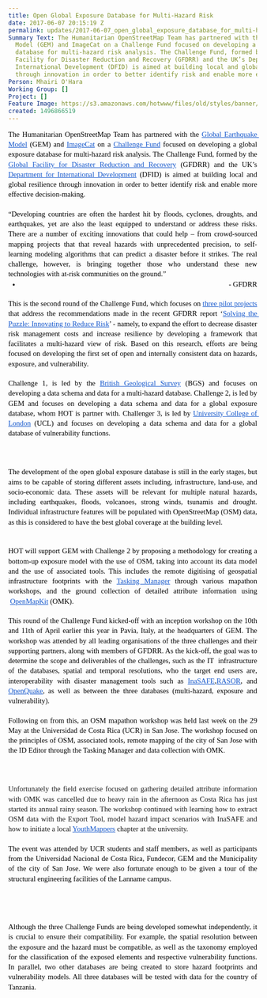 ```yaml
---
title: Open Global Exposure Database for Multi-Hazard Risk
date: 2017-06-07 20:15:19 Z
permalink: updates/2017-06-07_open_global_exposure_database_for_multi-hazard_risk
Summary Text: The Humanitarian OpenStreetMap Team has partnered with the Global Earthquake
  Model (GEM) and ImageCat on a Challenge Fund focused on developing a global exposure
  database for multi-hazard risk analysis. The Challenge Fund, formed by the Global
  Facility for Disaster Reduction and Recovery (GFDRR) and the UK’s Department for
  International Development (DFID) is aimed at building local and global resilience
  through innovation in order to better identify risk and enable more effective decision-making.
Person: Mhairi O'Hara
Working Group: []
Project: []
Feature Image: https://s3.amazonaws.com/hotwww/files/old/styles/banner/public/GED4ALL+-+Project+Overview.png
created: 1496866519
---
```


<p style="line-height: 1.38; margin-top: 0pt; margin-bottom: 0pt; text-align: justify;" dir="ltr"><span style="font-size: 11pt; font-family: Calibri; color: #000000; background-color: transparent; font-weight: 400; font-style: normal; font-variant: normal; text-decoration: none; vertical-align: baseline; white-space: pre-wrap;">The Humanitarian OpenStreetMap Team has partnered with the </span><a style="text-decoration: none;" href="https://www.globalquakemodel.org/"><span style="font-size: 11pt; font-family: Calibri; color: #1155cc; background-color: transparent; font-weight: 400; font-style: normal; font-variant: normal; text-decoration: underline; vertical-align: baseline; white-space: pre-wrap;">Global Earthquake Model</span></a><span style="font-size: 11pt; font-family: Calibri; color: #000000; background-color: transparent; font-weight: 400; font-style: normal; font-variant: normal; text-decoration: none; vertical-align: baseline; white-space: pre-wrap;"> (GEM) and </span><a style="text-decoration: none;" href="http://www.imagecatinc.com/"><span style="font-size: 11pt; font-family: Calibri; color: #1155cc; background-color: transparent; font-weight: 400; font-style: normal; font-variant: normal; text-decoration: underline; vertical-align: baseline; white-space: pre-wrap;">ImageCat</span></a><span style="font-size: 11pt; font-family: Calibri; color: #000000; background-color: transparent; font-weight: 400; font-style: normal; font-variant: normal; text-decoration: none; vertical-align: baseline; white-space: pre-wrap;"> on a </span><a style="text-decoration: none;" href="https://www.gfdrr.org/challengefund"><span style="font-size: 11pt; font-family: Calibri; color: #1155cc; background-color: transparent; font-weight: 400; font-style: normal; font-variant: normal; text-decoration: underline; vertical-align: baseline; white-space: pre-wrap;">Challenge Fund</span></a><span style="font-size: 11pt; font-family: Calibri; color: #000000; background-color: transparent; font-weight: 400; font-style: normal; font-variant: normal; text-decoration: none; vertical-align: baseline; white-space: pre-wrap;"> focused on developing a global exposure database for multi-hazard risk analysis. The Challenge Fund, formed by the </span><a style="text-decoration: none;" href="https://www.gfdrr.org/"><span style="font-size: 11pt; font-family: Calibri; color: #1155cc; background-color: transparent; font-weight: 400; font-style: normal; font-variant: normal; text-decoration: underline; vertical-align: baseline; white-space: pre-wrap;">Global Facility for Disaster Reduction and Recovery</span></a><span style="font-size: 11pt; font-family: Calibri; color: #000000; background-color: transparent; font-weight: 400; font-style: normal; font-variant: normal; text-decoration: none; vertical-align: baseline; white-space: pre-wrap;"> (GFDRR) and the UK’s </span><a style="text-decoration: none;" href="https://www.gov.uk/government/organisations/department-for-international-development"><span style="font-size: 11pt; font-family: Calibri; color: #1155cc; background-color: transparent; font-weight: 400; font-style: normal; font-variant: normal; text-decoration: underline; vertical-align: baseline; white-space: pre-wrap;">Department for International Development</span></a><span style="font-size: 11pt; font-family: Calibri; color: #000000; background-color: transparent; font-weight: 400; font-style: normal; font-variant: normal; text-decoration: none; vertical-align: baseline; white-space: pre-wrap;"> (DFID) is aimed at building local and global resilience through innovation in order to better identify risk and enable more effective decision-making.</span></p><p style="line-height: 1.38; margin-top: 0pt; margin-bottom: 0pt; text-align: justify;" dir="ltr">&nbsp;</p><p style="line-height: 1.38; margin-top: 0pt; margin-bottom: 0pt; text-align: justify;" dir="ltr"><span style="font-size: 11pt; font-family: Calibri; color: #000000; background-color: transparent; font-weight: 400; font-style: normal; font-variant: normal; text-decoration: none; vertical-align: baseline; white-space: pre-wrap;">“Developing countries are often the hardest hit by floods, cyclones, droughts, and earthquakes, yet are also the least equipped to understand or address these risks. There are a number of exciting innovations that could help – from crowd-sourced mapping projects that that reveal hazards with unprecedented precision, to self-learning modeling algorithms that can predict a disaster before it strikes. The real challenge, however, is bringing together those who understand these new technologies with at-risk communities on the ground.”</span></p><ul style="margin-top: 0pt; margin-bottom: 0pt;"><li style="list-style-type: disc; font-size: 11pt; font-family: Calibri; color: #000000; background-color: transparent; font-weight: 400; font-style: normal; font-variant: normal; text-decoration: none; vertical-align: baseline;" dir="ltr"><p style="line-height: 1.38; margin-top: 0pt; margin-bottom: 0pt; text-align: right;" dir="ltr"><span style="font-size: 11pt; font-family: Calibri; color: #000000; background-color: transparent; font-weight: 400; font-style: normal; font-variant: normal; text-decoration: none; vertical-align: baseline; white-space: pre-wrap;">- GFDRR</span></p></li></ul><p style="line-height: 1.38; margin-top: 0pt; margin-bottom: 0pt; text-align: justify;" dir="ltr">&nbsp;</p><p style="line-height: 1.38; margin-top: 0pt; margin-bottom: 0pt; text-align: justify;" dir="ltr"><span style="font-size: 11pt; font-family: Calibri; color: #000000; background-color: transparent; font-weight: 400; font-style: normal; font-variant: normal; text-decoration: none; vertical-align: baseline; white-space: pre-wrap;">This is the second round of the Challenge Fund, which focuses on </span><a style="text-decoration: none;" href="https://www.gfdrr.org/cfsecondround"><span style="font-size: 11pt; font-family: Calibri; color: #1155cc; background-color: transparent; font-weight: 400; font-style: normal; font-variant: normal; text-decoration: underline; vertical-align: baseline; white-space: pre-wrap;">three pilot projects</span></a><span style="font-size: 11pt; font-family: Calibri; color: #000000; background-color: transparent; font-weight: 400; font-style: normal; font-variant: normal; text-decoration: none; vertical-align: baseline; white-space: pre-wrap;"> that address the recommendations made in the recent GFDRR report ‘</span><a style="text-decoration: none;" href="https://www.gfdrr.org/solving-the-puzzle-report"><span style="font-size: 11pt; font-family: Calibri; color: #1155cc; background-color: transparent; font-weight: 400; font-style: normal; font-variant: normal; text-decoration: underline; vertical-align: baseline; white-space: pre-wrap;">Solving the Puzzle: Innovating to Reduce Risk</span></a><span style="font-size: 11pt; font-family: Calibri; color: #000000; background-color: transparent; font-weight: 400; font-style: normal; font-variant: normal; text-decoration: none; vertical-align: baseline; white-space: pre-wrap;">’ - namely, to expand the effort to decrease disaster risk management costs and increase resilience by developing a framework that facilitates a multi-hazard view of risk. Based on this research, efforts are being focused on developing the first set of open and internally consistent data on hazards, exposure, and vulnerability.</span></p><p style="line-height: 1.38; margin-top: 0pt; margin-bottom: 0pt; text-align: justify;" dir="ltr">&nbsp;</p><p style="line-height: 1.38; margin-top: 0pt; margin-bottom: 0pt; text-align: justify;" dir="ltr"><span style="font-size: 11pt; font-family: Calibri; color: #000000; background-color: transparent; font-weight: 400; font-style: normal; font-variant: normal; text-decoration: none; vertical-align: baseline; white-space: pre-wrap;">Challenge 1, is led by the </span><a style="text-decoration: none;" href="http://www.bgs.ac.uk/"><span style="font-size: 11pt; font-family: Calibri; color: #1155cc; background-color: transparent; font-weight: 400; font-style: normal; font-variant: normal; text-decoration: underline; vertical-align: baseline; white-space: pre-wrap;">British Geological Survey</span></a><span style="font-size: 11pt; font-family: Calibri; color: #000000; background-color: transparent; font-weight: 400; font-style: normal; font-variant: normal; text-decoration: none; vertical-align: baseline; white-space: pre-wrap;"> (BGS) and focuses on developing a data schema and data for a multi-hazard database. Challenge 2, is led by GEM and focuses on developing a data schema and data for a global exposure database, whom HOT is partner with. Challenger 3, is led by </span><a style="text-decoration: none;" href="https://www.ucl.ac.uk/"><span style="font-size: 11pt; font-family: Calibri; color: #1155cc; background-color: transparent; font-weight: 400; font-style: normal; font-variant: normal; text-decoration: underline; vertical-align: baseline; white-space: pre-wrap;">University College of London</span></a><span style="font-size: 11pt; font-family: Calibri; color: #000000; background-color: transparent; font-weight: 400; font-style: normal; font-variant: normal; text-decoration: none; vertical-align: baseline; white-space: pre-wrap;"> (UCL) and focuses on developing a data schema and data for a global database of vulnerability functions. </span></p><p style="line-height: 1.38; margin-top: 0pt; margin-bottom: 0pt; text-align: justify;" dir="ltr">&nbsp;</p><p style="line-height: 1.38; margin-top: 0pt; margin-bottom: 0pt; text-align: justify;" dir="ltr"><span style="font-size: 11pt; font-family: Calibri; color: #000000; background-color: transparent; font-weight: 400; font-style: normal; font-variant: normal; text-decoration: none; vertical-align: baseline; white-space: pre-wrap;"><img style="border: none; transform: rotate(0.00rad); -webkit-transform: rotate(0.00rad);" src="https://lh3.googleusercontent.com/mWNOTEcDVpqU9kdyi22bsIVweagjWYSKMOtP5I8Jl-QRWucxcstnOAmEwnugwT3aRJ31E6yZ6fujAfiabfuQSGUiVdnFbHow6Y_u8lKQgOwEBmlfYJZi-BaCf_EW-mQJN4ZlnjTb" alt="" style="width:624px;height:217px"></span></p><p style="line-height: 1.38; margin-top: 0pt; margin-bottom: 0pt; text-align: justify;" dir="ltr">&nbsp;</p><p style="line-height: 1.38; margin-top: 0pt; margin-bottom: 0pt; text-align: justify;" dir="ltr"><span id="docs-internal-guid-0668a1df-842d-2ff1-aa2a-1d74190f4b87" style="font-weight: normal;"><span style="font-size: 11pt; font-family: Calibri; background-color: transparent; font-weight: 400; font-style: normal; font-variant-ligatures: normal; font-variant-caps: normal; white-space: pre-wrap;"><img style="border-width: initial; border-style: none; transform: rotate(0rad);" src="https://lh4.googleusercontent.com/BCohsnO7iRj78AjiZXy99LwdxxaxKRIsnTamscf9HHrtvTLxhBodVYKuQkk0gcM2jQrFiyurMfkXZtIAW0vqDnudmUsO7dHnrqIlmQk3wKEH6-8cVFgm8zTXMuqZdPG6j7SOElFn" alt="" style="width:624px;height:63px"></span></span></p><p style="line-height: 1.38; margin-top: 0pt; margin-bottom: 0pt; text-align: justify;" dir="ltr">&nbsp;</p><p style="line-height: 1.38; margin-top: 0pt; margin-bottom: 0pt; text-align: justify;" dir="ltr"><span style="font-size: 11pt; font-family: Calibri; color: #000000; background-color: transparent; font-weight: 400; font-style: normal; font-variant: normal; text-decoration: none; vertical-align: baseline; white-space: pre-wrap;">The development of the open global exposure database is still in the early stages, but aims to be capable of storing different assets including, infrastructure, land-use, and socio-economic data. These assets will be relevant for multiple natural hazards, including earthquakes, floods, volcanoes, strong winds, tsunamis and drought. Individual infrastructure features will be populated with OpenStreetMap (OSM) data, as this is considered to have the best global coverage at the building level.</span></p><p style="line-height: 1.38; margin-top: 0pt; margin-bottom: 0pt; text-align: justify;" dir="ltr">&nbsp;</p><p style="line-height: 1.38; margin-top: 0pt; margin-bottom: 0pt; text-align: justify;" dir="ltr"><span style="font-size: 11pt; font-family: Calibri; color: #000000; background-color: transparent; font-weight: 400; font-style: normal; font-variant: normal; text-decoration: none; vertical-align: baseline; white-space: pre-wrap;"><img style="border: none; transform: rotate(0.00rad); -webkit-transform: rotate(0.00rad);" src="https://lh5.googleusercontent.com/qZfiZnVJUYAIRnm4WIGjTGVrC_iTga6Y_CVkIQL31Ban8kxDuzknJF0oq6RqrJojjr-cLwH46f6Hma3O6I13wMQVsVQHUEcsBRqUQm3DWMVDJ0TQoOAxg0h0vP2mrO6m4gHGe93V" alt="" style="width:621px;height:203px"></span></p><p style="line-height: 1.38; margin-top: 0pt; margin-bottom: 0pt; text-align: justify;" dir="ltr">&nbsp;</p><p style="line-height: 1.38; margin-top: 0pt; margin-bottom: 0pt; text-align: justify;" dir="ltr"><span style="font-size: 11pt; font-family: Calibri; color: #000000; background-color: transparent; font-weight: 400; font-style: normal; font-variant: normal; text-decoration: none; vertical-align: baseline; white-space: pre-wrap;">HOT will support GEM with Challenge 2 by proposing a methodology for creating a bottom-up exposure model with the use of OSM, taking into account its data model and the use of associated tools. This includes the remote digitising of geospatial infrastructure footprints with the </span><a style="text-decoration: none;" href="http://tasks.hotosm.org/"><span style="font-size: 11pt; font-family: Calibri; color: #1155cc; background-color: transparent; font-weight: 400; font-style: normal; font-variant: normal; text-decoration: underline; vertical-align: baseline; white-space: pre-wrap;">Tasking Manager</span></a><span style="font-size: 11pt; font-family: Calibri; color: #000000; background-color: transparent; font-weight: 400; font-style: normal; font-variant: normal; text-decoration: none; vertical-align: baseline; white-space: pre-wrap;"> through various mapathon workshops, and the ground collection of detailed attribute information using &nbsp;</span><a style="text-decoration: none;" href="http://www.openmapkit.org/docs_walkthrough.html"><span style="font-size: 11pt; font-family: Calibri; color: #1155cc; background-color: transparent; font-weight: 400; font-style: normal; font-variant: normal; text-decoration: underline; vertical-align: baseline; white-space: pre-wrap;">OpenMapKit</span></a><span style="font-size: 11pt; font-family: Calibri; color: #000000; background-color: transparent; font-weight: 400; font-style: normal; font-variant: normal; text-decoration: none; vertical-align: baseline; white-space: pre-wrap;"> (OMK).</span></p><p style="line-height: 1.38; margin-top: 0pt; margin-bottom: 0pt; text-align: justify;" dir="ltr">&nbsp;</p><p style="line-height: 1.38; margin-top: 0pt; margin-bottom: 0pt; text-align: justify;" dir="ltr"><span style="font-size: 11pt; font-family: Calibri; color: #000000; background-color: transparent; font-weight: 400; font-style: normal; font-variant: normal; text-decoration: none; vertical-align: baseline; white-space: pre-wrap;">This round of the Challenge Fund kicked-off with an inception workshop on the 10th and 11th of April earlier this year in Pavia, Italy, at the headquarters of GEM. The workshop was attended by all leading organisations of the three challenges and their supporting partners, along with members of GFDRR. As the kick-off, the goal was to determine the scope and deliverables of the challenges, such as the IT &nbsp;infrastructure of the databases, spatial and temporal resolutions, who the target end users are, interoperability with disaster management tools such as </span><a style="text-decoration: none;" href="http://inasafe.org/"><span style="font-size: 11pt; font-family: Calibri; color: #1155cc; background-color: transparent; font-weight: 400; font-style: normal; font-variant: normal; text-decoration: underline; vertical-align: baseline; white-space: pre-wrap;">InaSAFE</span></a><span style="font-size: 11pt; font-family: Calibri; color: #000000; background-color: transparent; font-weight: 400; font-style: normal; font-variant: normal; text-decoration: none; vertical-align: baseline; white-space: pre-wrap;">,</span><a style="text-decoration: none;" href="http://www.rasor-project.eu/"><span style="font-size: 11pt; font-family: Calibri; color: #1155cc; background-color: transparent; font-weight: 400; font-style: normal; font-variant: normal; text-decoration: underline; vertical-align: baseline; white-space: pre-wrap;">RASOR</span></a><span style="font-size: 11pt; font-family: Calibri; color: #000000; background-color: transparent; font-weight: 400; font-style: normal; font-variant: normal; text-decoration: none; vertical-align: baseline; white-space: pre-wrap;">, and </span><a style="text-decoration: none;" href="https://www.globalquakemodel.org/openquake/about/"><span style="font-size: 11pt; font-family: Calibri; color: #1155cc; background-color: transparent; font-weight: 400; font-style: normal; font-variant: normal; text-decoration: underline; vertical-align: baseline; white-space: pre-wrap;">OpenQuake</span></a><span style="font-size: 11pt; font-family: Calibri; color: #000000; background-color: transparent; font-weight: 400; font-style: normal; font-variant: normal; text-decoration: none; vertical-align: baseline; white-space: pre-wrap;">, as well as between the three databases (multi-hazard, exposure and vulnerability).</span></p><p style="line-height: 1.38; margin-top: 0pt; margin-bottom: 0pt; text-align: justify;" dir="ltr">&nbsp;</p><p style="line-height: 1.38; margin-top: 0pt; margin-bottom: 0pt; text-align: justify;" dir="ltr"><span style="font-size: 11pt; font-family: Calibri; color: #000000; background-color: transparent; font-weight: 400; font-style: normal; font-variant: normal; text-decoration: none; vertical-align: baseline; white-space: pre-wrap;">Following on from this, an OSM mapathon workshop was held last week on the 29 May at the Universidad de Costa Rica (UCR) in San Jose. The workshop focused on the principles of OSM, associated tools, remote mapping of the city of San Jose with the ID Editor through the Tasking Manager and data collection with OMK.</span></p><p style="line-height: 1.38; margin-top: 0pt; margin-bottom: 0pt; text-align: justify;" dir="ltr">&nbsp;</p><p style="line-height: 1.38; margin-top: 0pt; margin-bottom: 0pt; text-align: justify;" dir="ltr">&nbsp;<img style="border: none; transform: rotate(0.00rad); -webkit-transform: rotate(0.00rad);" src="https://lh5.googleusercontent.com/2y17K5i3Ygxk7BKbiTHlHHQ7CFSBwtaHu7DOWUKCwEUs8cUkrcLlCq8sk8HCbNNgTnhlWwOmwRNrs-3vci4Z7m5IO8_wqG_MWWKmwcCBJg-qD51x0dQawcHx7qTGj7zsgsxCgZQ8" alt="" style="width:292px;height:218px">&nbsp; &nbsp; &nbsp;&nbsp;<img style="border: none; transform: rotate(0.00rad); -webkit-transform: rotate(0.00rad);" src="https://lh6.googleusercontent.com/k9JYB5dGGxihNnSg8JJQXH-pw9vh34Jl1RQuLOc1TbFuafHoCXES4-s2UPYSttmlHVcJ7Jmf4Lm7M5elhmpvJOmQG8bQFJy2vKLgRTTOjUeGRwd598-gYdCtG4Jct6fqElzUnrtm" alt="" style="width:292px;height:219px"></p><p style="line-height: 1.38; margin-top: 0pt; margin-bottom: 0pt; text-align: justify;" dir="ltr">&nbsp;</p><p style="line-height: 1.38; margin-top: 0pt; margin-bottom: 0pt; text-align: justify;" dir="ltr"><span style="font-size: 11pt; font-family: Calibri; background-color: transparent; font-weight: 400; font-style: normal; font-variant-ligatures: normal; font-variant-caps: normal; white-space: pre-wrap;">Unfortunately the field exercise focused on gathering detailed attribute information with OMK was cancelled due to heavy rain in the afternoon as Costa Rica has just started its annual rainy season. The workshop continued with learning how to extract OSM data with the Export Tool, model hazard impact scenarios with InaSAFE and how to initiate a local </span><a href="http://www.youthmappers.org/"><span style="font-size: 11pt; font-family: Calibri; color: #1155cc; background-color: transparent; font-weight: 400; font-style: normal; font-variant-ligatures: normal; font-variant-caps: normal; text-decoration-line: underline; white-space: pre-wrap;">YouthMappers</span></a><span style="font-size: 11pt; font-family: Calibri; background-color: transparent; font-weight: 400; font-style: normal; font-variant-ligatures: normal; font-variant-caps: normal; white-space: pre-wrap;"> chapter at the university.</span></p><p style="line-height: 1.38; margin-top: 0pt; margin-bottom: 0pt; text-align: justify;" dir="ltr">&nbsp;</p><p style="line-height: 1.38; margin-top: 0pt; margin-bottom: 0pt; text-align: justify;" dir="ltr"><span style="font-size: 11pt; font-family: Calibri; color: #000000; background-color: transparent; font-weight: 400; font-style: normal; font-variant: normal; text-decoration: none; vertical-align: baseline; white-space: pre-wrap;">The event was attended by UCR students and staff members, as well as participants from the Universidad Nacional de Costa Rica, Fundecor, GEM and the Municipality of the city of San Jose. We were also fortunate enough to be given a tour of the structural engineering facilities of the Lanname campus.</span></p><p style="line-height: 1.38; margin-top: 0pt; margin-bottom: 0pt; text-align: justify;" dir="ltr">&nbsp;</p><p style="line-height: 1.38; margin-top: 0pt; margin-bottom: 0pt; text-align: justify;" dir="ltr"><span style="font-size: 11pt; font-family: Calibri; color: #000000; background-color: transparent; font-weight: 400; font-style: normal; font-variant: normal; text-decoration: none; vertical-align: baseline; white-space: pre-wrap;"><img style="border: none; transform: rotate(0.00rad); -webkit-transform: rotate(0.00rad);" src="https://lh3.googleusercontent.com/SqAvCJ3-YsXxKBGTrfPvDyeZ1skZIC-Yqwz0N9YrM936uUcIXu5HuJimgO6kfxCebMZRZ8lbX6YDVBFedl8J3KgEjdrtexSCjlSgjcTudZIPbsS4r2oRWuUZ5_bwtYjqdqYUk8ss" alt="" style="width:624px;height:193px"></span></p><p style="line-height: 1.38; margin-top: 0pt; margin-bottom: 0pt; text-align: justify;" dir="ltr">&nbsp;</p><p style="line-height: 1.38; margin-top: 0pt; margin-bottom: 0pt; text-align: justify;" dir="ltr"><img style="border: none; transform: rotate(0.00rad); -webkit-transform: rotate(0.00rad);" src="https://lh3.googleusercontent.com/Y1IOzAYOToDYnPhZgaVolKWf0FZo_YFZYPS3w2Fwi8xfhnGXPLYEfcRSTDsDYjRYZuQD0WZf-5m31tMrQSxKkymIDytLNosn82apyr7iquYqgbPFwMJ8KJMXa60fYQuMElRyiN1D" alt="" style="width:278px;height:209px">&nbsp; &nbsp; &nbsp;<img style="border: none; transform: rotate(0.00rad); -webkit-transform: rotate(0.00rad);" src="https://lh3.googleusercontent.com/UXgB04Phz08_15JQRKEir9bbpjZiCDZJRnmxMnDrTAb3uj6IJ-GcM-AzRl_AfllUf6oJ-veAgSUw5hYmGLGB7WCBe02j435WZXaapN3JdxQ6tjZBPc5-uUEBGrtT_vIKtqMXSDI_" alt="" style="width:329px;height:209px">&nbsp;</p><p style="line-height: 1.38; margin-top: 0pt; margin-bottom: 0pt; text-align: justify;" dir="ltr">&nbsp;</p><p style="line-height: 1.38; margin-top: 0pt; margin-bottom: 0pt; text-align: justify;" dir="ltr"><span style="font-size: 11pt; font-family: Calibri; color: #000000; background-color: transparent; font-weight: 400; font-style: normal; font-variant: normal; text-decoration: none; vertical-align: baseline; white-space: pre-wrap;">Although the three Challenge Funds are being developed somewhat independently, it is crucial to ensure their compatibility. For example, the spatial resolution between the exposure and the hazard must be compatible, as well as the taxonomy employed for the classification of the exposed elements and respective vulnerability functions. In parallel, two other databases are being created to store hazard footprints and vulnerability models. All three databases will be tested with data for the country of Tanzania. </span></p><p>&nbsp;</p><p style="line-height: 1.38; margin-top: 0pt; margin-bottom: 0pt; text-align: center;" dir="ltr"><span style="font-size: 11pt; font-family: Calibri; color: #000000; background-color: transparent; font-weight: 400; font-style: normal; font-variant: normal; text-decoration: none; vertical-align: baseline; white-space: pre-wrap;"><img style="border: none; transform: rotate(0.00rad); -webkit-transform: rotate(0.00rad);" src="https://lh5.googleusercontent.com/QeOXNZArHOzx-MR437-ni9WdK0oMRuippuQsayL61uvrneAmMhpWgkpD_umfZkS9Rsy4sH2E0xnfPHYb1Rrmx51PYmheW4KJKwBPKrT4qTTgD8iYvYrUzYeGe9nzNgZ_VHCU0g6-" alt="" style="width:466px;height:482px"></span></p>
